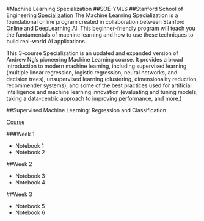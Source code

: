 #Machine Learning Specialization
##SOE-YMLS
##Stanford School of Engineering
[Specialization](https://online.stanford.edu/courses/soe-ymls-machine-learning-specialization)
The Machine Learning Specialization is a foundational online program created in collaboration between Stanford Online and DeepLearning.AI. 
This beginner-friendly program will teach you the fundamentals of machine learning and how to use these techniques to build real-world AI applications.

This 3-course Specialization is an updated and expanded version of Andrew Ng’s pioneering Machine Learning course. It provides a broad introduction to 
modern machine learning, including supervised learning (multiple linear regression, logistic regression, neural networks, and decision trees), 
unsupervised learning (clustering, dimensionality reduction, recommender systems), and some of the best practices used for artificial intelligence 
and machine learning innovation (evaluating and tuning models, taking a data-centric approach to improving performance, and more.)

##Supervised Machine Learning: Regression and Classification

[Course](https://www.coursera.org/learn/machine-learning?specialization=machine-learning-introduction)

###Week 1
- Notebook 1
- Notebook 2

##Week 2
- Notebook 3
- Notebook 4

##Week 3
- Notebook 5
- Notebook 6

